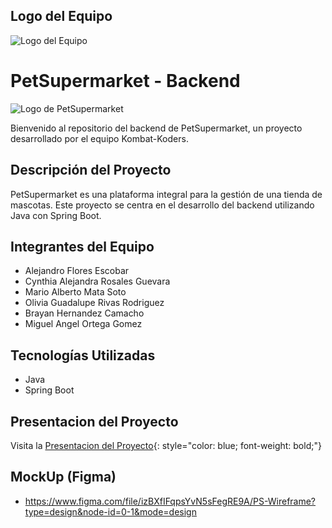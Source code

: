 ## Logo del Equipo
![Logo del Equipo]([https://www.bing.com/images/create/crea-un-logo-que-diga-kombat-koders/1-65ab1eaebe154f049917cbe94f5475cc?id=JHioXYC4Fkr1WzTO%2bgF0sg%3d%3d&view=detailv2&idpp=genimg&FORM=GCRIDP](https://www.bing.com/images/create/crea-un-logo-que-diga-kombat-koders/1-65ab1eaebe154f049917cbe94f5475cc?id=JHioXYC4Fkr1WzTO%2bgF0sg%3d%3d&view=detailv2&idpp=genimg&FORM=GCRIDP&mode=overlay)https://www.bing.com/images/create/crea-un-logo-que-diga-kombat-koders/1-65ab1eaebe154f049917cbe94f5475cc?id=JHioXYC4Fkr1WzTO%2bgF0sg%3d%3d&view=detailv2&idpp=genimg&FORM=GCRIDP&mode=overlay)

# PetSupermarket - Backend
![Logo de PetSupermarket]()

Bienvenido al repositorio del backend de PetSupermarket, un proyecto desarrollado por el equipo Kombat-Koders.

## Descripción del Proyecto

PetSupermarket es una plataforma integral para la gestión de una tienda de mascotas. Este proyecto se centra en el desarrollo del backend utilizando Java con Spring Boot.

## Integrantes del Equipo

- Alejandro Flores Escobar
- Cynthia Alejandra Rosales Guevara
- Mario Alberto Mata Soto
- Olivia Guadalupe Rivas Rodriguez
- Brayan Hernandez Camacho
- Miguel Angel Ortega Gomez

## Tecnologías Utilizadas

- Java
- Spring Boot

## Presentacion del Proyecto
Visita la [Presentacion del Proyecto](https://www.canva.com/design/DAF0rRaw0yY/SAYPQp_8mrHJETvRyKLiZQ/edit?utm_content=DAF0rRaw0yY&utm_campaign=designshare&utm_medium=link2&utm_source=sharebutton){: style="color: blue; font-weight: bold;"}

## MockUp (Figma)
- https://www.figma.com/file/izBXfIFqpsYvN5sFegRE9A/PS-Wireframe?type=design&node-id=0-1&mode=design
